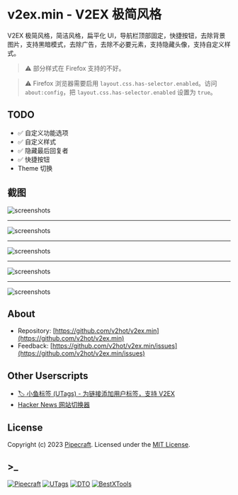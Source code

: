 # v2ex.min - V2EX 极简风格

V2EX 极简风格，简洁风格，扁平化 UI，导航栏顶部固定，快捷按钮，去除背景图片，支持黑暗模式，去除广告，去除不必要元素，支持隐藏头像，支持自定义样式。

> ⚠️ 部分样式在 Firefox 支持的不好。

> ⚠️ Firefox 浏览器需要启用 `layout.css.has-selector.enabled`。访问 `about:config`，把 `layout.css.has-selector.enabled` 设置为 `true`。

## TODO

- ✅ 自定义功能选项
- ✅ 自定义样式
- ✅ 隐藏最后回复者
- ✅ 快捷按钮
- Theme 切换

## 截图

![screenshots](https://greasyfork.s3.us-east-2.amazonaws.com/dcirj4v4esk76nxxvuuykqge5z8f)

---

![screenshots](https://greasyfork.s3.us-east-2.amazonaws.com/cyo9vxxn7099y8fi3777fz0pen5t)

---

![screenshots](https://greasyfork.s3.us-east-2.amazonaws.com/wxmdffg0f70pj4tg7jiotnddd0fm)

---

![screenshots](https://greasyfork.s3.us-east-2.amazonaws.com/4mgvenpqax9y3wo440risbt60iwn)

---

![screenshots](https://greasyfork.s3.us-east-2.amazonaws.com/9g15x8glt4lhdrub5438zjz180mr)

## About

- Repository: [https://github.com/v2hot/v2ex.min](https://github.com/v2hot/v2ex.min)
- Feedback: [https://github.com/v2hot/v2ex.min/issues](https://github.com/v2hot/v2ex.min/issues)

## Other Userscripts

- [🏷️ 小鱼标签 (UTags) - 为链接添加用户标签，支持 V2EX](https://greasyfork.org/scripts/460718-utags-add-usertags-to-links)
- [Hacker News 网站切换器](https://greasyfork.org/scripts/462865-hacker-news-apps-switcher)

## License

Copyright (c) 2023 [Pipecraft](https://www.pipecraft.net). Licensed under the [MIT License](https://github.com/v2hot/v2ex.min/blob/main/LICENSE).

## >\_

[![Pipecraft](https://img.shields.io/badge/site-pipecraft-brightgreen)](https://www.pipecraft.net)
[![UTags](https://img.shields.io/badge/site-UTags-brightgreen)](https://utags.pipecraft.net)
[![DTO](https://img.shields.io/badge/site-DTO-brightgreen)](https://dto.pipecraft.net)
[![BestXTools](https://img.shields.io/badge/site-bestxtools-brightgreen)](https://www.bestxtools.com)
